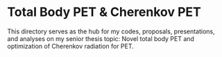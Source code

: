# Total Body PET & Cherenkov PET
This directory serves as the hub for my codes, proposals, presentations, and analyses on my senior thesis topic: 
Novel total body PET and optimization of Cherenkov radiation for PET.
